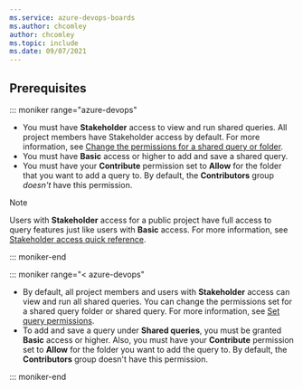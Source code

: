 ```yaml
---
ms.service: azure-devops-boards
ms.author: chcomley
author: chcomley
ms.topic: include
ms.date: 09/07/2021
---
```



## Prerequisites

::: moniker range="azure-devops"

* You must have **Stakeholder** access to view and run shared queries. All project members have Stakeholder access by default. For more information, see [Change the permissions for a shared query or folder](../queries/set-query-permissions.md).
* You must have **Basic** access or higher to add and save a shared query. 
* You must have your **Contribute** permission set to **Allow** for the folder that you want to add a query to. By default, the **Contributors** group *doesn't* have this permission. 

> [!NOTE]  
> Users with **Stakeholder** access for a public project have full access to query features just like users with **Basic** access. For more information, see [Stakeholder access quick reference](../../organizations/security/stakeholder-access.md).

::: moniker-end

::: moniker range="< azure-devops"

* By default, all project members and users with **Stakeholder** access can view and run all shared queries. You can change the permissions set for a shared query folder or shared query. For more information, see [Set query permissions](../queries/set-query-permissions.md).  
* To add and save a query under **Shared queries**, you must be granted **Basic** access or higher. Also, you must have your **Contribute** permission set to **Allow** for the folder you want to add the query to. By default, the **Contributors** group doesn't have this permission. 

::: moniker-end
